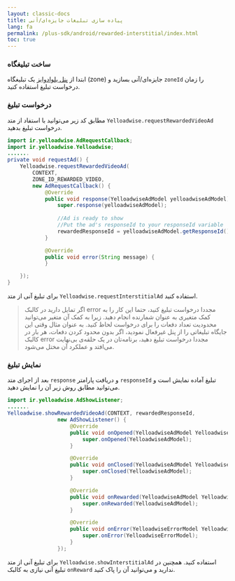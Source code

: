 ```yaml
---
layout: classic-docs
title: پیاده سازی تبلیغات جایزه‌ای/آنی
lang: fa
permalink: /plus-sdk/android/rewarded-interstitial/index.html
toc: true
---
```

### ساخت تبلیغگاه
ابتدا از [پنل یلوادوایز](https://dashboard.irancell.ir/) یک تبلیغگاه (zone) جایزه‌ای/آنی بسازید و `zoneId` را زمان درخواست تبلیغ استفاده کنید.

### درخواست تبلیغ
مطابق کد زیر می‌توانید با استفاد از متد `Yelloadwise.requestRewardedVideoAd` درخواست تبلیغ بدهید.
```java
import ir.yelloadwise.AdRequestCallback;
import ir.yelloadwise.Yelloadwise;
.......
private void requestAd() {
    Yelloadwise.requestRewardedVideoAd(
        CONTEXT,
        ZONE_ID_REWARDED_VIDEO,
        new AdRequestCallback() {
            @Override
            public void response(YelloadwiseAdModel yelloadwiseAdModel) {
                super.response(yelloadwiseAdModel);
                
                //Ad is ready to show
                //Put the ad's responseId to your responseId variable
                rewardedResponseId = yelloadwiseAdModel.getResponseId();
            }

            @Override
            public void error(String message) {
            }

    });
}
```

برای تبلیغ آنی از متد `Yelloadwise.requestInterstitialAd` استفاده کنید.

>اگر تمایل دارید در کالبک error مجددا درخواست تبلیغ کنید، حتما این کار را به کمک متغیری به
عنوان شمارنده انجام دهید. زیرا به کمک آن متغیر می‌توانید محدودیت تعداد دفعات را برای
درخواست لحاظ کنید. به عنوان مثال وقتی این جایگاه تبلیغاتی را از پنل غیرفعال نمودید، اگر بدون
محدود کردن دفعات، هر بار در کالبک error مجددا درخواست تبلیغ دهید، برنامه‌تان در یک حلقه‌ی
بی‌نهایت می‌افتد و عملکرد آن مختل می‌شود.

### نمایش تبلیغ
بعد از اجرای متد `response` و دریافت پارامتر `responseId` تبلیغ آماده نمایش است و می‌توانید مطابق روش زیر آن را نمایش دهید.

```java
import ir.yelloadwise.AdShowListener;
.......
Yelloadwise.showRewardedVideoAd(CONTEXT, rewardedResponseId,
                new AdShowListener() {
                    @Override
                    public void onOpened(YelloadwiseAdModel YelloadwiseAdModel) {
                        super.onOpened(YelloadwiseAdModel);
                    }

                    @Override
                    public void onClosed(YelloadwiseAdModel YelloadwiseAdModel) {
                        super.onClosed(YelloadwiseAdModel);
                    }

                    @Override
                    public void onRewarded(YelloadwiseAdModel YelloadwiseAdModel) {
                        super.onRewarded(YelloadwiseAdModel);
                    }

                    @Override
                    public void onError(YelloadwiseErrorModel YelloadwiseErrorModel) {
                        super.onError(YelloadwiseErrorModel);
                    }
                });
```
برای تبلیغ آنی از متد `Yelloadwise.showInterstitialAd`  استفاده کنید. همچنین در تبلیغ آنی نیازی به کالبک `onReward` ندارید و می‌توانید آن را پاک کنید.
